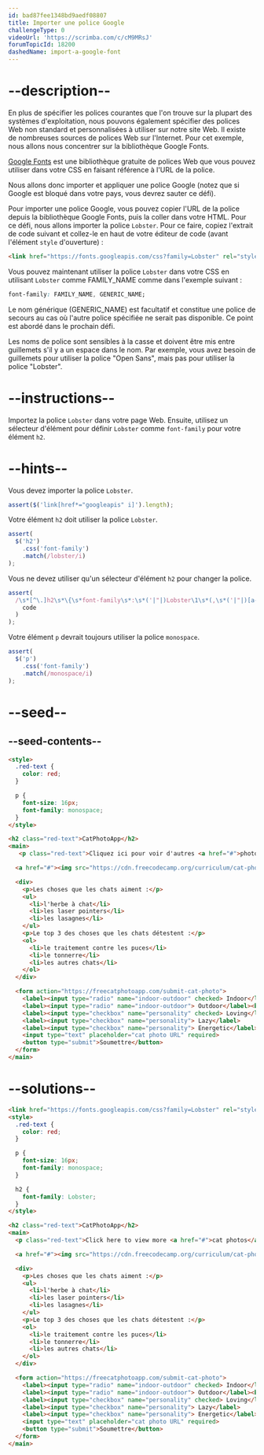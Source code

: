 ```yaml
---
id: bad87fee1348bd9aedf08807
title: Importer une police Google
challengeType: 0
videoUrl: 'https://scrimba.com/c/cM9MRsJ'
forumTopicId: 18200
dashedName: import-a-google-font
---
```


# --description--

En plus de spécifier les polices courantes que l'on trouve sur la plupart des systèmes d'exploitation, nous pouvons également spécifier des polices Web non standard et personnalisées à utiliser sur notre site Web. Il existe de nombreuses sources de polices Web sur l'Internet. Pour cet exemple, nous allons nous concentrer sur la bibliothèque Google Fonts.

[Google Fonts](https://fonts.google.com/) est une bibliothèque gratuite de polices Web que vous pouvez utiliser dans votre CSS en faisant référence à l'URL de la police.

Nous allons donc importer et appliquer une police Google (notez que si Google est bloqué dans votre pays, vous devrez sauter ce défi).

Pour importer une police Google, vous pouvez copier l'URL de la police depuis la bibliothèque Google Fonts, puis la coller dans votre HTML. Pour ce défi, nous allons importer la police `Lobster`. Pour ce faire, copiez l'extrait de code suivant et collez-le en haut de votre éditeur de code (avant l'élément `style` d'ouverture) :


```html
<link href="https://fonts.googleapis.com/css?family=Lobster" rel="stylesheet" type="text/css">
```

Vous pouvez maintenant utiliser la police `Lobster` dans votre CSS en utilisant `Lobster` comme FAMILY_NAME comme dans l'exemple suivant :

```css
font-family: FAMILY_NAME, GENERIC_NAME;
```

Le nom générique (GENERIC_NAME) est facultatif et constitue une police de secours au cas où l'autre police spécifiée ne serait pas disponible. Ce point est abordé dans le prochain défi.

Les noms de police sont sensibles à la casse et doivent être mis entre guillemets s'il y a un espace dans le nom. Par exemple, vous avez besoin de guillemets pour utiliser la police "Open Sans", mais pas pour utiliser la police "Lobster".
# --instructions--

Importez la police `Lobster` dans votre page Web. Ensuite, utilisez un sélecteur d'élément pour définir `Lobster` comme `font-family` pour votre élément `h2`.

# --hints--

Vous devez importer la police `Lobster`.

```js
assert($('link[href*="googleapis" i]').length);
```

Votre élément `h2` doit utiliser la police `Lobster`.

```js
assert(
  $('h2')
    .css('font-family')
    .match(/lobster/i)
);
```

Vous ne devez utiliser qu'un sélecteur d'élément `h2` pour changer la police.

```js
assert(
  /\s*[^\.]h2\s*\{\s*font-family\s*:\s*('|"|)Lobster\1\s*(,\s*('|"|)[a-z -]+\3\s*)?(;\s*\}|\})/gi.test(
    code
  )
);
```

Votre élément `p` devrait toujours utiliser la police `monospace`.

```js
assert(
  $('p')
    .css('font-family')
    .match(/monospace/i)
);
```

# --seed--

## --seed-contents--

```html
<style>
  .red-text {
    color: red;
  }

  p {
    font-size: 16px;
    font-family: monospace;
  }
</style>

<h2 class="red-text">CatPhotoApp</h2>
<main>
   <p class="red-text">Cliquez ici pour voir d'autres <a href="#">photos de chats</a>.</p>.

  <a href="#"><img src="https://cdn.freecodecamp.org/curriculum/cat-photo-app/relaxing-cat.jpg" alt="A cute orange cat lying on its back."></a>

  <div>
    <p>Les choses que les chats aiment :</p>
    <ul>
      <li>l'herbe à chat</li>
      <li>les laser pointers</li>
      <li>les lasagnes</li>
    </ul>
    <p>Le top 3 des choses que les chats détestent :</p>
    <ol>
      <li>le traitement contre les puces</li>
      <li>le tonnerre</li>
      <li>les autres chats</li>
    </ol>
  </div>

  <form action="https://freecatphotoapp.com/submit-cat-photo">
    <label><input type="radio" name="indoor-outdoor" checked> Indoor</label>
    <label><input type="radio" name="indoor-outdoor"> Outdoor</label><br>
    <label><input type="checkbox" name="personality" checked> Loving</label>
    <label><input type="checkbox" name="personality"> Lazy</label>
    <label><input type="checkbox" name="personality"> Energetic</label><br>
    <input type="text" placeholder="cat photo URL" required>
    <button type="submit">Soumettre</button>
  </form>
</main>
```

# --solutions--

```html
<link href="https://fonts.googleapis.com/css?family=Lobster" rel="stylesheet" type="text/css">
<style>
  .red-text {
    color: red;
  }

  p {
    font-size: 16px;
    font-family: monospace;
  }

  h2 {
    font-family: Lobster;
  }
</style>

<h2 class="red-text">CatPhotoApp</h2>
<main>
  <p class="red-text">Click here to view more <a href="#">cat photos</a>.</p>

  <a href="#"><img src="https://cdn.freecodecamp.org/curriculum/cat-photo-app/relaxing-cat.jpg" alt="A cute orange cat lying on its back."></a>

  <div>
    <p>Les choses que les chats aiment :</p>
    <ul>
      <li>l'herbe à chat</li>
      <li>les laser pointers</li>
      <li>les lasagnes</li>
    </ul>
    <p>Le top 3 des choses que les chats détestent :</p>
    <ol>
      <li>le traitement contre les puces</li>
      <li>le tonnerre</li>
      <li>les autres chats</li>
    </ol>
  </div>

  <form action="https://freecatphotoapp.com/submit-cat-photo">
    <label><input type="radio" name="indoor-outdoor" checked> Indoor</label>
    <label><input type="radio" name="indoor-outdoor"> Outdoor</label><br>
    <label><input type="checkbox" name="personality" checked> Loving</label>
    <label><input type="checkbox" name="personality"> Lazy</label>
    <label><input type="checkbox" name="personality"> Energetic</label><br>
    <input type="text" placeholder="cat photo URL" required>
    <button type="submit">Soumettre</button>
  </form>
</main>
```
